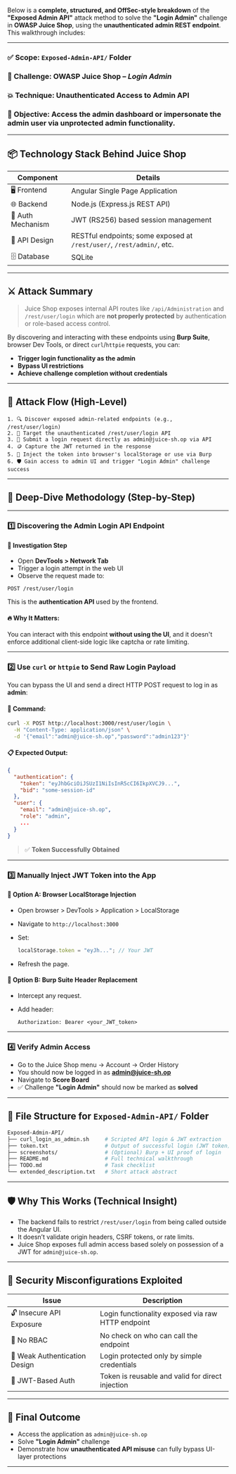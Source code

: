 Below is a **complete, structured, and OffSec-style breakdown** of the **"Exposed Admin API"** attack method to solve the **"Login Admin"** challenge in **OWASP Juice Shop**, using the **unauthenticated admin REST endpoint**. This walkthrough includes:

---

### ✅ Scope: `Exposed-Admin-API/` Folder

### 🎯 Challenge: OWASP Juice Shop – *Login Admin*

### 💥 Technique: **Unauthenticated Access to Admin API**

### 📌 Objective: Access the admin dashboard or impersonate the admin user via unprotected admin functionality.

---

## 📦 Technology Stack Behind Juice Shop

| Component         | Details                                                                |
| ----------------- | ---------------------------------------------------------------------- |
| 🖥️ Frontend      | Angular Single Page Application                                        |
| 🌐 Backend        | Node.js (Express.js REST API)                                          |
| 🔐 Auth Mechanism | JWT (RS256) based session management                                   |
| 📄 API Design     | RESTful endpoints; some exposed at `/rest/user/`, `/rest/admin/`, etc. |
| 🗄️ Database      | SQLite                                                                 |

---

## ⚔️ Attack Summary

> Juice Shop exposes internal API routes like `/api/Administration` and `/rest/user/login` which are **not properly protected** by authentication or role-based access control.

By discovering and interacting with these endpoints using **Burp Suite**, browser Dev Tools, or direct `curl`/`httpie` requests, you can:

* **Trigger login functionality as the admin**
* **Bypass UI restrictions**
* **Achieve challenge completion without credentials**

---

## 🧭 Attack Flow (High-Level)

```text
1. 🔍 Discover exposed admin-related endpoints (e.g., /rest/user/login)
2. 🎯 Target the unauthenticated /rest/user/login API
3. 🧪 Submit a login request directly as admin@juice-sh.op via API
4. 🪙 Capture the JWT returned in the response
5. 🔐 Inject the token into browser's localStorage or use via Burp
6. 🛡️ Gain access to admin UI and trigger "Login Admin" challenge success
```

---

## 🧪 Deep-Dive Methodology (Step-by-Step)

---

### 1️⃣ Discovering the Admin Login API Endpoint

#### 🔎 Investigation Step

* Open **DevTools > Network Tab**
* Trigger a login attempt in the web UI
* Observe the request made to:

```
POST /rest/user/login
```

This is the **authentication API** used by the frontend.

#### 🔥 Why It Matters:

You can interact with this endpoint **without using the UI**, and it doesn't enforce additional client-side logic like captcha or rate limiting.

---

### 2️⃣ Use `curl` or `httpie` to Send Raw Login Payload

You can bypass the UI and send a direct HTTP POST request to log in as **admin**:

#### 🧪 Command:

```bash
curl -X POST http://localhost:3000/rest/user/login \
  -H "Content-Type: application/json" \
  -d '{"email":"admin@juice-sh.op","password":"admin123"}'
```

#### 📋 Expected Output:

```json
{
  "authentication": {
    "token": "eyJhbGciOiJSUzI1NiIsInR5cCI6IkpXVCJ9...",
    "bid": "some-session-id"
  },
  "user": {
    "email": "admin@juice-sh.op",
    "role": "admin",
    ...
  }
}
```

> ✅ **Token Successfully Obtained**

---

### 3️⃣ Manually Inject JWT Token into the App

#### 🧰 Option A: Browser LocalStorage Injection

* Open browser > DevTools > Application > LocalStorage
* Navigate to `http://localhost:3000`
* Set:

  ```js
  localStorage.token = "eyJh..."; // Your JWT
  ```
* Refresh the page.

#### 🧰 Option B: Burp Suite Header Replacement

* Intercept any request.
* Add header:

  ```
  Authorization: Bearer <your_JWT_token>
  ```

---

### 4️⃣ Verify Admin Access

* Go to the Juice Shop menu → Account → Order History
* You should now be logged in as **[admin@juice-sh.op](mailto:admin@juice-sh.op)**
* Navigate to **Score Board**
* ✅ Challenge **"Login Admin"** should now be marked as **solved**

---

## 📂 File Structure for `Exposed-Admin-API/` Folder

```bash
Exposed-Admin-API/
├── curl_login_as_admin.sh     # Scripted API login & JWT extraction
├── token.txt                  # Output of successful login (JWT token)
├── screenshots/               # (Optional) Burp + UI proof of login
├── README.md                  # Full technical walkthrough
├── TODO.md                    # Task checklist
└── extended_description.txt   # Short attack abstract
```

---

## 🛡️ Why This Works (Technical Insight)

* The backend fails to restrict `/rest/user/login` from being called outside the Angular UI.
* It doesn’t validate origin headers, CSRF tokens, or rate limits.
* Juice Shop exposes full admin access based solely on possession of a JWT for `admin@juice-sh.op`.

---

## 🧩 Security Misconfigurations Exploited

| Issue                         | Description                                       |
| ----------------------------- | ------------------------------------------------- |
| 🔓 Insecure API Exposure      | Login functionality exposed via raw HTTP endpoint |
| 🚫 No RBAC                    | No check on who can call the endpoint             |
| 🧪 Weak Authentication Design | Login protected only by simple credentials        |
| 🎯 JWT-Based Auth             | Token is reusable and valid for direct injection  |

---

## 📌 Final Outcome

* Access the application as `admin@juice-sh.op`
* Solve **"Login Admin"** challenge
* Demonstrate how **unauthenticated API misuse** can fully bypass UI-layer protections

---

